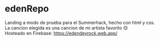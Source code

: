 # edenRepo
Landing a modo de prueba para el Summerhack, hecho con html y css.<br>
La cancion elegida es una cancion de mi artista favorito 😊 <br>
Hosteado en Firebase: https://edendevrock.web.app/
